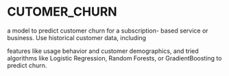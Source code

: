 # CUTOMER_CHURN

a model to predict customer churn for a subscription-
based service or business. Use historical customer data, including

features like usage behavior and customer demographics, and tried
algorithms like Logistic Regression, Random Forests, or GradientBoosting to predict churn.
